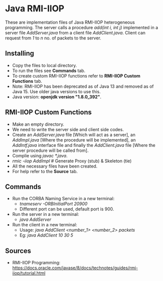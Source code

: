 # Java RMI-IIOP

These are implementation files of Java RMI-IIOP heterogeneous programming. The server calls a procedure _add(int i, int j)_ implemented in a server file _AddServer.java_ from a client file _AddClient.java_. Client can request from _1_ to _n_ no. of packets to the server.

## Installing

* Copy the files to local directory.
* To run the files see **Commands** tab.
* To create custom RMI-IIOP functions refer to **RMI-IIOP Custom Functions** tab.
* Note: RMI-IIOP has been deprecated as of Java 13 and removed as of Java 15. Use older java versions to use this.
* Java version: **openjdk version "1.8.0_392"**.

## RMI-IIOP Custom Functions

* Make an empty directory.
* We need to write the server side and client side codes.
* Create an _AddServer.java_ file [Which will act as a server], an _AddImpl.java_ [Where the procedure will be implemented], an _AddIntf.java_ interface file and finally the _AddClient.java_ file [Where the server procedure will be called from].
* Complie using _javac *.java_.
* _rmic -iiop AddImpl_ # Generate Proxy (stub) & Skeleton (tie)
* All the necessary files have been created.
* For help refer to the **Source** tab.

## Commands

* Run the CORBA Naming Service in a new terminal:
    * _tnameserv -ORBInitialPort 20900_
    * Different port can be used, default port is 900.
* Run the server in a new terminal:
    * _java AddServer_
* Run the client in a new terminal:
    * Usage: _java AddClient <number_1> <number_2> packets_
    * Eg: _java AddClient 10 30 5_

## Sources

* RMI-IIOP Programming: https://docs.oracle.com/javase/8/docs/technotes/guides/rmi-iiop/tutorial.html
